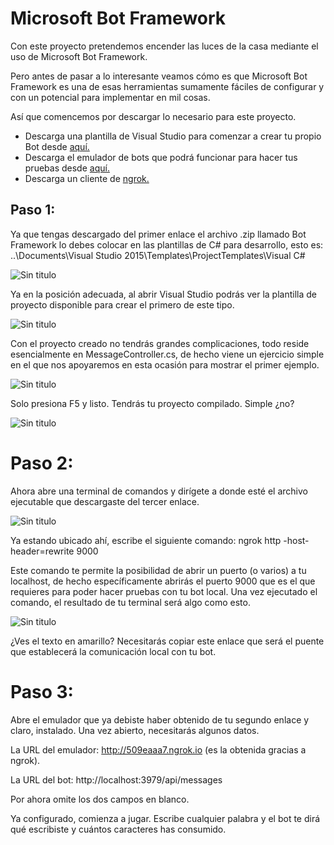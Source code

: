 #  Microsoft Bot Framework
Con este proyecto pretendemos encender las luces de la casa mediante el uso de Microsoft Bot Framework.

Pero antes de pasar a lo interesante veamos cómo es que  Microsoft Bot Framework es una de esas herramientas sumamente fáciles de configurar y con un potencial para implementar en mil cosas. 

Así que comencemos por descargar lo necesario para este proyecto.

* Descarga una plantilla de Visual Studio para comenzar a crear tu propio Bot desde [aquí.](http://aka.ms/bf-bc-vstemplate)
* Descarga el emulador de bots que podrá funcionar para hacer tus pruebas desde [aquí.](https://github.com/Microsoft/BotFramework-Emulator#download
)
* Descarga un cliente de [ngrok.](https://ngrok.com/download) 


## Paso 1:
Ya que tengas descargado del primer enlace el archivo .zip llamado Bot Framework lo debes colocar en las plantillas de C# para desarrollo, esto es: ..\Documents\Visual Studio 2015\Templates\ProjectTemplates\Visual C#

![Sin titulo](/Bot-templates.jpg)

Ya en la posición adecuada, al abrir Visual Studio podrás ver la plantilla de proyecto disponible para crear el primero de este tipo.

![Sin titulo](/BotTemplate2.jpg)

Con el proyecto creado no tendrás grandes complicaciones, todo reside esencialmente en MessageController.cs, de hecho viene un ejercicio simple en el que nos apoyaremos en esta ocasión para mostrar el primer ejemplo.

![Sin titulo](/visual.png)

Solo presiona F5 y listo. Tendrás tu proyecto compilado. Simple ¿no?

![Sin titulo](/bot.png)

# Paso 2:
Ahora abre una terminal de comandos y dirígete a donde esté el archivo ejecutable que descargaste del tercer enlace.

![Sin titulo](/ASD.png)
 
Ya estando ubicado ahí, escribe el siguiente comando: ngrok http -host-header=rewrite 9000

Este comando te permite la posibilidad de abrir un puerto (o varios) a tu localhost, de hecho específicamente abrirás el puerto 9000 que es el que requieres para poder hacer pruebas con tu bot local. Una vez ejecutado el comando, el resultado de tu terminal será algo como esto.

![Sin titulo](/BotTemplate6-1.jpg)

 ¿Ves el texto en amarillo? Necesitarás copiar este enlace que será el puente que establecerá la comunicación local con tu bot.

# Paso 3:
Abre el emulador que ya debiste haber obtenido de tu segundo enlace y claro, instalado. Una vez abierto, necesitarás algunos datos.

La URL del emulador: http://509eaaa7.ngrok.io (es la obtenida gracias a ngrok).

La URL del bot: http://localhost:3979/api/messages

Por ahora omite los dos campos en blanco.

Ya configurado, comienza a jugar. Escribe cualquier palabra y el bot te dirá qué escribiste y cuántos caracteres has consumido.




